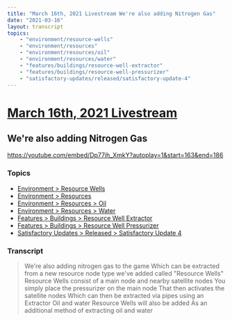 ```yaml
---
title: "March 16th, 2021 Livestream We're also adding Nitrogen Gas"
date: "2021-03-16"
layout: transcript
topics:
    - "environment/resource-wells"
    - "environment/resources"
    - "environment/resources/oil"
    - "environment/resources/water"
    - "features/buildings/resource-well-extractor"
    - "features/buildings/resource-well-pressurizer"
    - "satisfactory-updates/released/satisfactory-update-4"
---
```

# [March 16th, 2021 Livestream](../2021-03-16.md)
## We're also adding Nitrogen Gas
https://youtube.com/embed/Dp77ih_XmkY?autoplay=1&start=163&end=186

### Topics
* [Environment > Resource Wells](../topics/environment/resource-wells.md)
* [Environment > Resources](../topics/environment/resources.md)
* [Environment > Resources > Oil](../topics/environment/resources/oil.md)
* [Environment > Resources > Water](../topics/environment/resources/water.md)
* [Features > Buildings > Resource Well Extractor](../topics/features/buildings/resource-well-extractor.md)
* [Features > Buildings > Resource Well Pressurizer](../topics/features/buildings/resource-well-pressurizer.md)
* [Satisfactory Updates > Released > Satisfactory Update 4](../topics/satisfactory-updates/released/satisfactory-update-4.md)

### Transcript

> We're also adding nitrogen gas to the game Which can be extracted from a new resource node type
we've added called &quot;Resource Wells&quot; Resource Wells consist of a main node and
nearby satellite nodes You simply place the pressurizer on the main node That then activates the satellite nodes Which can then be extracted via pipes using an Extractor Oil and water Resource Wells will also be added As an additional method of extracting oil and water
